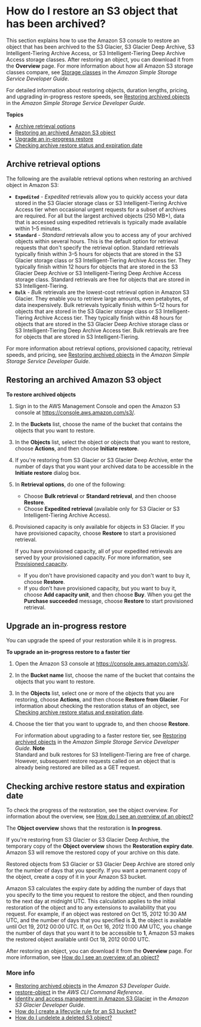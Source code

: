 # How do I restore an S3 object that has been archived?<a name="restore-archived-objects"></a>

This section explains how to use the Amazon S3 console to restore an object that has been archived to the S3 Glacier, S3 Glacier Deep Archive, S3 Intelligent\-Tiering Archive Access, or S3 Intelligent\-Tiering Deep Archive Access storage classes\. After restoring an object, you can download it from the **Overview** page\. For more information about how all Amazon S3 storage classes compare, see [Storage classes](https://docs.aws.amazon.com/AmazonS3/latest/dev/storage-class-intro.html) in the *Amazon Simple Storage Service Developer Guide*\. 

For detailed information about restoring objects, duration lengths, pricing, and upgrading in\-progress restore speeds, see [Restoring archived objects](https://docs.aws.amazon.com/AmazonS3/latest/dev/restoring-objects.html) in the *Amazon Simple Storage Service Developer Guide*\.

**Topics**
+ [Archive retrieval options](#restore-archived-objects-retrieval-options)
+ [Restoring an archived Amazon S3 object](#restore-archived-objects-how-to)
+ [Upgrade an in\-progress restore](#restore-archived-objects-upgrade)
+ [Checking archive restore status and expiration date](#restore-archived-objects-status)

## Archive retrieval options<a name="restore-archived-objects-retrieval-options"></a>

The following are the available retrieval options when restoring an archived object in Amazon S3: 
+ **`Expedited`** \- *Expedited* retrievals allow you to quickly access your data stored in the S3 Glacier storage class or S3 Intelligent\-Tiering Archive Access tier when occasional urgent requests for a subset of archives are required\. For all but the largest archived objects \(250 MB\+\), data that is accessed using expedited retrievals is typically made available within 1–5 minutes\.
+ **`Standard`** \- *Standard* retrievals allow you to access any of your archived objects within several hours\. This is the default option for retrieval requests that don't specify the retrieval option\. Standard retrievals typically finish within 3–5 hours for objects that are stored in the S3 Glacier storage class or S3 Intelligent\-Tiering Archive Access tier\. They typically finish within 12 hours for objects that are stored in the S3 Glacier Deep Archive or S3 Intelligent\-Tiering Deep Archive Access storage class\. Standard retrievals are free for objects that are stored in S3 Intelligent\-Tiering\.
+ **`Bulk`** \- *Bulk* retrievals are the lowest\-cost retrieval option in Amazon S3 Glacier\. They enable you to retrieve large amounts, even petabytes, of data inexpensively\. Bulk retrievals typically finish within 5–12 hours for objects that are stored in the S3 Glacier storage class or S3 Intelligent\-Tiering Archive Access tier\. They typically finish within 48 hours for objects that are stored in the S3 Glacier Deep Archive storage class or S3 Intelligent\-Tiering Deep Archive Access tier\. Bulk retrievals are free for objects that are stored in S3 Intelligent\-Tiering\.

For more information about retrieval options, provisioned capacity, retrieval speeds, and pricing, see [Restoring archived objects](https://docs.aws.amazon.com/AmazonS3/latest/dev/restoring-objects.html) in the *Amazon Simple Storage Service Developer Guide*\.

## Restoring an archived Amazon S3 object<a name="restore-archived-objects-how-to"></a>

**To restore archived objects**

1. Sign in to the AWS Management Console and open the Amazon S3 console at [https://console\.aws\.amazon\.com/s3/](https://console.aws.amazon.com/s3/)\.

1. In the **Buckets** list, choose the name of the bucket that contains the objects that you want to restore\.

1. In the **Objects** list, select the object or objects that you want to restore, choose **Actions**, and then choose **Initiate restore**\.

1. If you're restoring from S3 Glacier or S3 Glacier Deep Archive, enter the number of days that you want your archived data to be accessible in the **Initiate restore** dialog box\. 

1. In **Retrieval options**, do one of the following:
   + Choose **Bulk retrieval** or **Standard retrieval**, and then choose **Restore**\. 
   + Choose **Expedited retrieval** \(available only for S3 Glacier or S3 Intelligent\-Tiering Archive Access\)\.

1. Provisioned capacity is only available for objects in S3 Glacier\. If you have provisioned capacity, choose **Restore** to start a provisioned retrieval\. 

   If you have provisioned capacity, all of your expedited retrievals are served by your provisioned capacity\. For more information, see [ Provisioned capacity](https://docs.aws.amazon.com/AmazonS3/latest/dev/restoring-objects.html#restoring-objects-expedited-capacity)\. 
   + If you don't have provisioned capacity and you don't want to buy it, choose **Restore**\. 
   + If you don't have provisioned capacity, but you want to buy it, choose **Add capacity unit**, and then choose **Buy**\. When you get the **Purchase succeeded** message, choose **Restore** to start provisioned retrieval\.

## Upgrade an in\-progress restore<a name="restore-archived-objects-upgrade"></a>

You can upgrade the speed of your restoration while it is in progress\.

**To upgrade an in\-progress restore to a faster tier**

1. Open the Amazon S3 console at [https://console\.aws\.amazon\.com/s3/](https://console.aws.amazon.com/s3/)\.

1. In the **Bucket name** list, choose the name of the bucket that contains the objects that you want to restore\.

1. In the **Objects** list, select one or more of the objects that you are restoring, choose **Actions**, and then choose **Restore from Glacier**\. For information about checking the restoration status of an object, see [Checking archive restore status and expiration date](#restore-archived-objects-status)\. 

1. Choose the tier that you want to upgrade to, and then choose **Restore**\. 

   For information about upgrading to a faster restore tier, see [Restoring archived objects](https://docs.aws.amazon.com/AmazonS3/latest/dev/restoring-objects.html) in the *Amazon Simple Storage Service Developer Guide*\. 
**Note**  
Standard and bulk restores for S3 Intelligent\-Tiering are free of charge\. However, subsequent restore requests called on an object that is already being restored are billed as a GET request\.

## Checking archive restore status and expiration date<a name="restore-archived-objects-status"></a>

To check the progress of the restoration, see the object overview\. For information about the overview, see [How do I see an overview of an object?](view-object-overview.md)

The **Object overview** shows that the restoration is **In progress**\. 

If you're restoring from S3 Glacier or S3 Glacier Deep Archive, the temporary copy of the **Object overview** shows the **Restoration expiry date**\. Amazon S3 will remove the restored copy of your archive on this date\.

Restored objects from S3 Glacier or S3 Glacier Deep Archive are stored only for the number of days that you specify\. If you want a permanent copy of the object, create a copy of it in your Amazon S3 bucket\. 

Amazon S3 calculates the expiry date by adding the number of days that you specify to the time you request to restore the object, and then rounding to the next day at midnight UTC\. This calculation applies to the initial restoration of the object and to any extensions to availability that you request\. For example, if an object was restored on Oct 15, 2012 10:30 AM UTC, and the number of days that you specified is **3**, the object is available until Oct 19, 2012 00:00 UTC\. If, on Oct 16, 2012 11:00 AM UTC, you change the number of days that you want it to be accessible to **1**, Amazon S3 makes the restored object available until Oct 18, 2012 00:00 UTC\.

After restoring an object, you can download it from the **Overview** page\. For more information, see [How do I see an overview of an object?](view-object-overview.md)

### More info<a name="restore-archived-objects-status-moreinfo"></a>
+ [ Restoring archived objects](https://docs.aws.amazon.com/AmazonS3/latest/dev/restoring-objects.html) in the *Amazon S3 Developer Guide*\.
+ [ restore\-object](https://docs.aws.amazon.com/cli/latest/reference/s3api/restore-object.html) in the *AWS CLI Command Reference*\.
+ [Identity and access management in Amazon S3 Glacier](https://docs.aws.amazon.com/amazonglacier/latest/dev/auth-and-access-control.html) in the *Amazon S3 Glacier Developer Guide*\.
+ [How do I create a lifecycle rule for an S3 bucket?](create-lifecycle.md)
+  [How do I undelete a deleted S3 object?](undelete-objects.md)